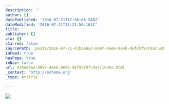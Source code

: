 ```yaml
---
description: ''
author: []
datePublished: '2016-07-21T17:56:06.548Z'
dateModified: '2016-07-21T17:21:50.161Z'
title: ''
publisher: {}
via: {}
starred: false
sourcePath: _posts/2016-07-21-41baa9a3-8097-4ee6-9e9b-def85f97c4a7.md
inFeed: true
hasPage: true
inNav: false
url: 41baa9a3-8097-4ee6-9e9b-def85f97c4a7/index.html
_context: 'http://schema.org'
_type: Article

---
```

![](https://the-grid-user-content.s3-us-west-2.amazonaws.com/96cde88f-75be-463d-8bd6-0611476061ed.jpg)